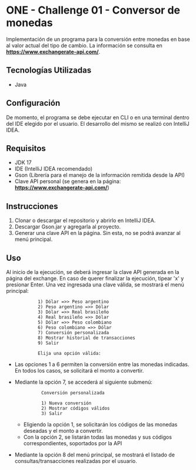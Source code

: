 # ONE - Challenge 01 - Conversor de monedas
Implementación de un programa para la conversión entre monedas  en base al valor actual del tipo de cambio. 
La información se consulta en __https://www.exchangerate-api.com/__.

## Tecnologías Utilizadas
- Java

## Configuración
De momento, el programa se debe ejecutar en CLI o en una terminal dentro del IDE elegido por el usuario. El desarrollo del mismo se realizó con IntelliJ IDEA.

## Requisitos
- JDK 17
- IDE (IntelliJ IDEA recomendado)
- Gson (Librería para el manejo de la información remitida desde la API)
- Clave API personal (se genera en la página: __https://www.exchangerate-api.com/__)

## Instrucciones

1. Clonar o descargar el repositorio y abrirlo en IntelliJ IDEA.
2. Descargar Gson.jar y agregarla al proyecto.
3. Generar una clave API en la página. Sin esta, no se podrá avanzar al menú principal.

## Uso
Al inicio de la ejecución, se deberá ingresar la clave API generada en la página del exchange. En caso de querer finalizar la ejecución, tipear 'x' y presionar Enter.
Una vez ingresada una clave válida, se mostrará el menú principal:

                1) Dólar =>> Peso argentino
                2) Peso argentino =>> Dólar
                3) Dólar =>> Real brasileño
                4) Real brasileño =>> Dólar
                5) Dólar =>> Peso colombiano
                6) Peso colombiano =>> Dólar
                7) Conversión personalizada
                8) Mostrar historial de transacciones
                9) Salir
                
                Elija una opción válida:

- Las opciones 1 a 6 permiten la conversión entre las monedas indicadas. En todos los casos, se solicitará el monto a convertir.
- Mediante la opción 7, se accederá al siguiente submenú:

                Conversión personalizada
                
                1) Nueva conversión
                2) Mostrar códigos válidos
                3) Salir

    - Eligiendo la opción 1, se solicitarán los códigos de las monedas deseadas y el monto a convertir.
    - Con la opción 2, se listarán todas las monedas y sus códigos correspondientes, soportados por la API

- Mediante la opción 8 del menú principal, se mostrará el listado de consultas/transacciones realizadas por el usuario.
